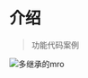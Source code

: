 # 介绍
> 功能代码案例

![多继承的mro](http://jbcdn2.b0.upaiyun.com/2016/07/cffe957b3b29bd1e0877afe8fae5105e.jpg)